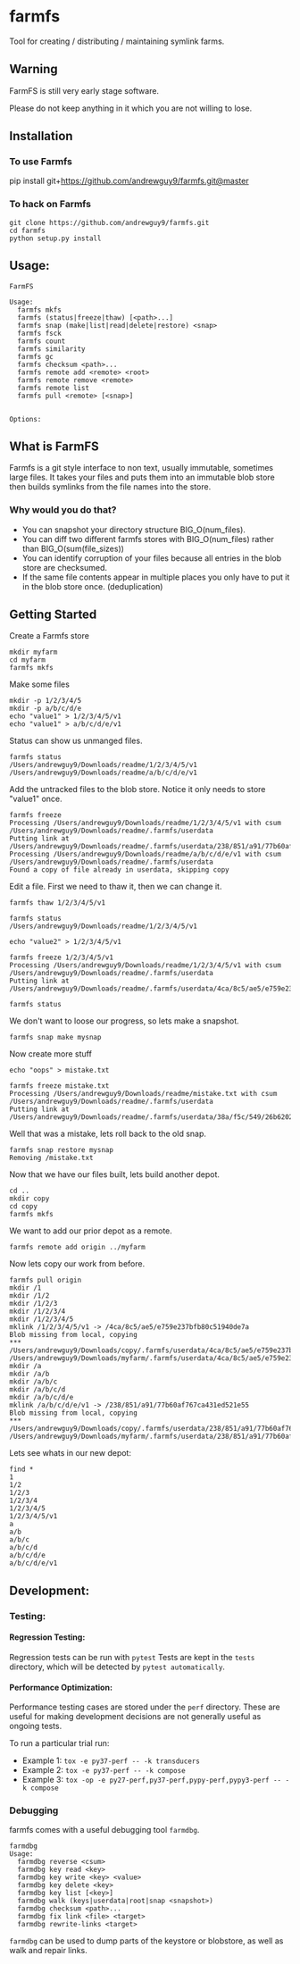 farmfs
======

Tool for creating / distributing / maintaining symlink farms.

## Warning
FarmFS is still very early stage software. 

Please do not keep anything in it which you are not willing to lose.

## Installation

### To use Farmfs

pip install git+https://github.com/andrewguy9/farmfs.git@master

### To hack on Farmfs
```
git clone https://github.com/andrewguy9/farmfs.git
cd farmfs
python setup.py install
```

## Usage:
```
FarmFS

Usage:
  farmfs mkfs
  farmfs (status|freeze|thaw) [<path>...]
  farmfs snap (make|list|read|delete|restore) <snap>
  farmfs fsck
  farmfs count
  farmfs similarity
  farmfs gc
  farmfs checksum <path>...
  farmfs remote add <remote> <root>
  farmfs remote remove <remote>
  farmfs remote list
  farmfs pull <remote> [<snap>]


Options:

```
## What is FarmFS

Farmfs is a git style interface to non text, usually immutable, sometimes large files.
It takes your files and puts them into an immutable blob store then builds symlinks from the file names into the store.

### Why would you do that?
* You can snapshot your directory structure BIG_O(num_files).
* You can diff two different farmfs stores with BIG_O(num_files) rather than BIG_O(sum(file_sizes))
* You can identify corruption of your files because all entries in the blob store are checksumed.
* If the same file contents appear in multiple places you only have to put it in the blob store once. (deduplication)

## Getting Started

Create a Farmfs store

```
mkdir myfarm
cd myfarm
farmfs mkfs
```

Make some files

```
mkdir -p 1/2/3/4/5
mkdir -p a/b/c/d/e
echo "value1" > 1/2/3/4/5/v1
echo "value1" > a/b/c/d/e/v1
```

Status can show us unmanged files.

```
farmfs status
/Users/andrewguy9/Downloads/readme/1/2/3/4/5/v1
/Users/andrewguy9/Downloads/readme/a/b/c/d/e/v1
```

Add the untracked files to the blob store.
Notice it only needs to store "value1" once.

```
farmfs freeze
Processing /Users/andrewguy9/Downloads/readme/1/2/3/4/5/v1 with csum /Users/andrewguy9/Downloads/readme/.farmfs/userdata
Putting link at /Users/andrewguy9/Downloads/readme/.farmfs/userdata/238/851/a91/77b60af767ca431ed521e55
Processing /Users/andrewguy9/Downloads/readme/a/b/c/d/e/v1 with csum /Users/andrewguy9/Downloads/readme/.farmfs/userdata
Found a copy of file already in userdata, skipping copy
```

Edit a file.
First we need to thaw it, then we can change it.

```
farmfs thaw 1/2/3/4/5/v1

farmfs status
/Users/andrewguy9/Downloads/readme/1/2/3/4/5/v1

echo "value2" > 1/2/3/4/5/v1

farmfs freeze 1/2/3/4/5/v1
Processing /Users/andrewguy9/Downloads/readme/1/2/3/4/5/v1 with csum /Users/andrewguy9/Downloads/readme/.farmfs/userdata
Putting link at /Users/andrewguy9/Downloads/readme/.farmfs/userdata/4ca/8c5/ae5/e759e237bfb80c51940de7a

farmfs status
```

We don't want to loose our progress, so lets make a snapshot.

```
farmfs snap make mysnap
```

Now create more stuff

```
echo "oops" > mistake.txt

farmfs freeze mistake.txt
Processing /Users/andrewguy9/Downloads/readme/mistake.txt with csum /Users/andrewguy9/Downloads/readme/.farmfs/userdata
Putting link at /Users/andrewguy9/Downloads/readme/.farmfs/userdata/38a/f5c/549/26b620264ab1501150cf189
```

Well that was a mistake, lets roll back to the old snap.

```
farmfs snap restore mysnap
Removing /mistake.txt
```

Now that we have our files built, lets build another depot.

```
cd ..
mkdir copy
cd copy
farmfs mkfs
```

We want to add our prior depot as a remote.

```
farmfs remote add origin ../myfarm
```

Now lets copy our work from before.

```
farmfs pull origin
mkdir /1
mkdir /1/2
mkdir /1/2/3
mkdir /1/2/3/4
mkdir /1/2/3/4/5
mklink /1/2/3/4/5/v1 -> /4ca/8c5/ae5/e759e237bfb80c51940de7a
Blob missing from local, copying
*** /Users/andrewguy9/Downloads/copy/.farmfs/userdata/4ca/8c5/ae5/e759e237bfb80c51940de7a /Users/andrewguy9/Downloads/myfarm/.farmfs/userdata/4ca/8c5/ae5/e759e237bfb80c51940de7a
mkdir /a
mkdir /a/b
mkdir /a/b/c
mkdir /a/b/c/d
mkdir /a/b/c/d/e
mklink /a/b/c/d/e/v1 -> /238/851/a91/77b60af767ca431ed521e55
Blob missing from local, copying
*** /Users/andrewguy9/Downloads/copy/.farmfs/userdata/238/851/a91/77b60af767ca431ed521e55 /Users/andrewguy9/Downloads/myfarm/.farmfs/userdata/238/851/a91/77b60af767ca431ed521e55
```

Lets see whats in our new depot:

```
find *
1
1/2
1/2/3
1/2/3/4
1/2/3/4/5
1/2/3/4/5/v1
a
a/b
a/b/c
a/b/c/d
a/b/c/d/e
a/b/c/d/e/v1
```
## Development:

### Testing:

#### Regression Testing:
Regression tests can be run with `pytest`
Tests are kept in the `tests` directory, which will be detected by `pytest automatically`.

#### Performance Optimization:
Performance testing cases are stored under the `perf` directory. These are useful for making development decisions are not generally useful as ongoing tests.

To run a particular trial run:
* Example 1: `tox -e py37-perf -- -k transducers`
* Example 2: `tox -e py37-perf -- -k compose`
* Example 3: `tox -op -e py27-perf,py37-perf,pypy-perf,pypy3-perf -- -k compose`


### Debugging

farmfs comes with a useful debugging tool `farmdbg`.

```
farmdbg
Usage:
  farmdbg reverse <csum>
  farmdbg key read <key>
  farmdbg key write <key> <value>
  farmdbg key delete <key>
  farmdbg key list [<key>]
  farmdbg walk (keys|userdata|root|snap <snapshot>)
  farmdbg checksum <path>...
  farmdbg fix link <file> <target>
  farmdbg rewrite-links <target>
```

`farmdbg` can be used to dump parts of the keystore or blobstore, as well as walk and repair links.
